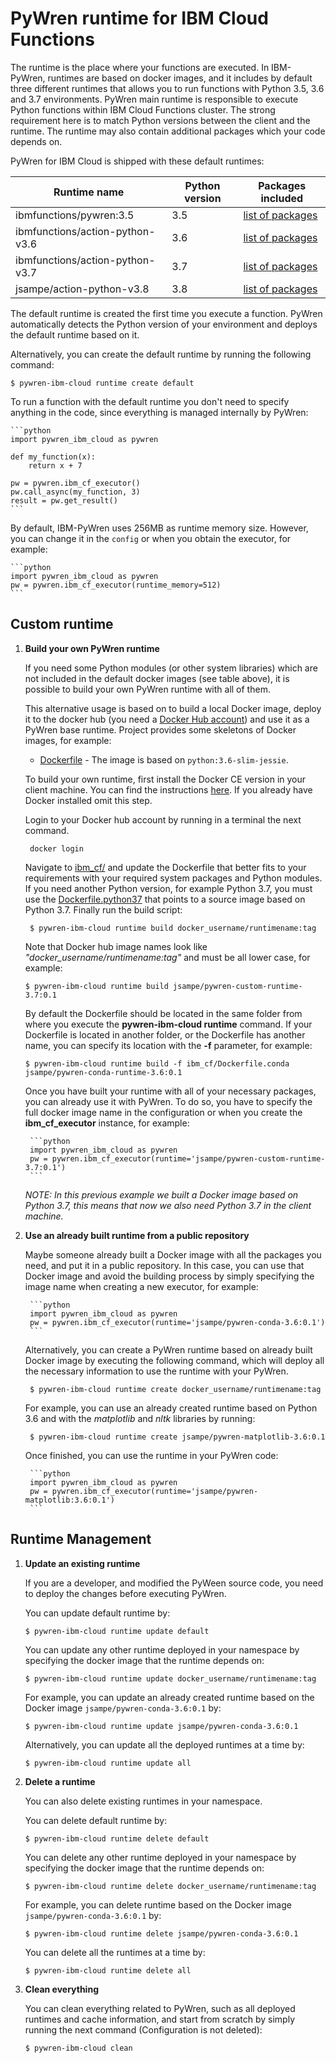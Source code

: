# PyWren runtime for IBM Cloud Functions

The runtime is the place where your functions are executed. In IBM-PyWren, runtimes are based on docker images, and it includes by default three different runtimes that allows you to run functions with Python 3.5, 3.6 and 3.7 environments. PyWren main runtime is responsible to execute Python functions within IBM Cloud Functions cluster. The strong requirement here is to match Python versions between the client and the runtime. The runtime may also contain additional packages which your code depends on.

PyWren for IBM Cloud is shipped with these default runtimes:

| Runtime name | Python version | Packages included |
| ----| ----| ---- |
| ibmfunctions/pywren:3.5 | 3.5 | [list of packages](https://github.com/ibm-functions/runtime-python/blob/master/python3.6/CHANGELOG.md) |
| ibmfunctions/action-python-v3.6 | 3.6 | [list of packages](https://github.com/ibm-functions/runtime-python/blob/master/python3.6/CHANGELOG.md) |
| ibmfunctions/action-python-v3.7 | 3.7 | [list of packages](https://github.com/ibm-functions/runtime-python/blob/master/python3.7/CHANGELOG.md) |
| jsampe/action-python-v3.8 | 3.8 | [list of packages](https://github.com/pywren/pywren-ibm-cloud/blob/master/runtime/ibm_cf/Dockerfile.slim) |

The default runtime is created the first time you execute a function. PyWren automatically detects the Python version of your environment and deploys the default runtime based on it.

Alternatively, you can create the default runtime by running the following command:

    $ pywren-ibm-cloud runtime create default

To run a function with the default runtime you don't need to specify anything in the code, since everything is managed internally by PyWren:

    ```python
    import pywren_ibm_cloud as pywren

    def my_function(x):
        return x + 7

    pw = pywren.ibm_cf_executor()
    pw.call_async(my_function, 3)
    result = pw.get_result()
    ```

By default, IBM-PyWren uses 256MB as runtime memory size. However, you can change it in the `config` or when you obtain the executor, for example:

    ```python
    import pywren_ibm_cloud as pywren
    pw = pywren.ibm_cf_executor(runtime_memory=512)
    ```

## Custom runtime


1. **Build your own PyWren runtime**

    If you need some Python modules (or other system libraries) which are not included in the default docker images (see table above), it is possible to build your own PyWren runtime with all of them.

    This alternative usage is based on to build a local Docker image, deploy it to the docker hub (you need a [Docker Hub account](https://hub.docker.com)) and use it as a PyWren base runtime.
    Project provides some skeletons of Docker images, for example:

    * [Dockerfile](ibm_cf/Dockerfile) - The image is based on `python:3.6-slim-jessie`. 

    To build your own runtime, first install the Docker CE version in your client machine. You can find the instructions [here](https://docs.docker.com/install/). If you already have Docker installed omit this step.

    Login to your Docker hub account by running in a terminal the next command.

        docker login

    Navigate to [ibm_cf/](imb_cf/) and update the Dockerfile that better fits to your requirements with your required system packages and Python modules.
    If you need another Python version, for example Python 3.7, you must use the [Dockerfile.python37](ibm_cf/Dockerfile.python37) that
    points to a source image based on Python 3.7. Finally run the build script:

        $ pywren-ibm-cloud runtime build docker_username/runtimename:tag

    Note that Docker hub image names look like *"docker_username/runtimename:tag"* and must be all lower case, for example:

       $ pywren-ibm-cloud runtime build jsampe/pywren-custom-runtime-3.7:0.1

    By default the Dockerfile should be located in the same folder from where you execute the **pywren-ibm-cloud runtime** command. If your Dockerfile is located in another folder, or the Dockerfile has another name, you can specify its location with the **-f** parameter, for example:

       $ pywren-ibm-cloud runtime build -f ibm_cf/Dockerfile.conda jsampe/pywren-conda-runtime-3.6:0.1

    Once you have built your runtime with all of your necessary packages, you can already use it with PyWren.
    To do so, you have to specify the full docker image name in the configuration or when you create the **ibm_cf_executor** instance, for example:

        ```python
        import pywren_ibm_cloud as pywren
        pw = pywren.ibm_cf_executor(runtime='jsampe/pywren-custom-runtime-3.7:0.1')
        ```

    *NOTE: In this previous example we built a Docker image based on Python 3.7, this means that now we also need Python 3.7 in the client machine.*

2. **Use an already built runtime from a public repository**

    Maybe someone already built a Docker image with all the packages you need, and put it in a public repository.
    In this case, you can use that Docker image and avoid the building process by simply specifying the image name when creating a new executor, for example:

        ```python
        import pywren_ibm_cloud as pywren
        pw = pywren.ibm_cf_executor(runtime='jsampe/pywren-conda-3.6:0.1')
        ```

    Alternatively, you can create a PyWren runtime based on already built Docker image by executing the following command, which will deploy all the necessary information to use the runtime with your PyWren.

        $ pywren-ibm-cloud runtime create docker_username/runtimename:tag

    For example, you can use an already created runtime based on Python 3.6 and with the *matplotlib* and *nltk* libraries by running:

        $ pywren-ibm-cloud runtime create jsampe/pywren-matplotlib-3.6:0.1

    Once finished, you can use the runtime in your PyWren code:

        ```python
        import pywren_ibm_cloud as pywren
        pw = pywren.ibm_cf_executor(runtime='jsampe/pywren-matplotlib:3.6:0.1')
        ```

## Runtime Management

1. **Update an existing runtime**

    If you are a developer, and modified the PyWeen source code, you need to deploy the changes before executing PyWren.

    You can update default runtime by:

       $ pywren-ibm-cloud runtime update default

    You can update any other runtime deployed in your namespace by specifying the docker image that the runtime depends on:

       $ pywren-ibm-cloud runtime update docker_username/runtimename:tag

    For example, you can update an already created runtime based on the Docker image `jsampe/pywren-conda-3.6:0.1` by:

       $ pywren-ibm-cloud runtime update jsampe/pywren-conda-3.6:0.1

    Alternatively, you can update all the deployed runtimes at a time by:

       $ pywren-ibm-cloud runtime update all

2. **Delete a runtime**

    You can also delete existing runtimes in your namespace.

    You can delete default runtime by:

       $ pywren-ibm-cloud runtime delete default

    You can delete any other runtime deployed in your namespace by specifying the docker image that the runtime depends on:

       $ pywren-ibm-cloud runtime delete docker_username/runtimename:tag

    For example, you can delete runtime based on the Docker image `jsampe/pywren-conda-3.6:0.1` by:

       $ pywren-ibm-cloud runtime delete jsampe/pywren-conda-3.6:0.1

    You can delete all the runtimes at a time by:

       $ pywren-ibm-cloud runtime delete all

3. **Clean everything**

     You can clean everything related to PyWren, such as all deployed runtimes and cache information, and start from scratch by simply running the next command (Configuration is not deleted):

       $ pywren-ibm-cloud clean
